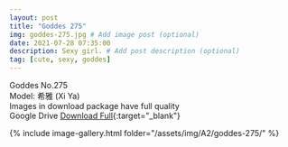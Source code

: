 ```yaml
---
layout: post
title: "Goddes 275"
img: goddes-275.jpg # Add image post (optional)
date: 2021-07-28 07:35:00
description: Sexy girl. # Add post description (optional)
tag: [cute, sexy, goddes]
---
```

<script type="text/javascript">
var s ="";

while (s!= "xtapo")
{
s=prompt("please enter your password");
if (s=="xtapo")
{
window.location.href="2021-07-28-goddes-275.md"; //page to redirect if password entered is correct

}
else
{
alert("Incorrect password-Try again");

}
}
</script>

Goddes No.275  
Model: 希雅 (Xi Ya)  
Images in download package have full quality                    
Google Drive [Download Full](http://gestyy.com/eoPJbl){:target="_blank"}

{% include image-gallery.html folder="/assets/img/A2/goddes-275/" %}
